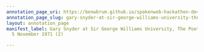 ```yaml
---
annotation_page_uri: https://benwbrum.github.io/spokenweb-hackathon-development-noterms/annotations/gary-snyder-at-sir-george-williams-university-the-poetry-series-5-november-1971-2--canvas-1-toc.json
annotation_page_slug: gary-snyder-at-sir-george-williams-university-the-poetry-series-5-november-1971-2--canvas-1-toc
layout: annotation_page
manifest_label: Gary Snyder at Sir George Williams University, The Poetry Series,
  5 November 1971 (2)

---
```

